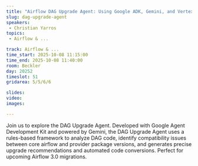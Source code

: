 ```yaml
---
title: "Airflow DAG Upgrade Agent: Using Google ADK, Gemini, and Vertex AI RAG Engine to Accelerate Upgrades"
slug: dag-upgrade-agent
speakers:
 - Christian Yarros
topics:
 - Airflow & ...

track: Airflow & ...
time_start: 2025-10-08 11:15:00
time_end: 2025-10-08 11:40:00
room: Beckler
day: 20252
timeslot: 51
gridarea: 5/5/6/6

slides:
video:
images:

---
```


Join us to explore the DAG Upgrade Agent. Developed with Google Agent Development Kit and powered by Gemini, the DAG Upgrade Agent uses a rules-based framework to analyze DAG code, identify compatibility issues between core airflow and provider package versions, and generates precise upgrade recommendations and automated code conversions. Perfect for upcoming Airflow 3.0 migrations.

